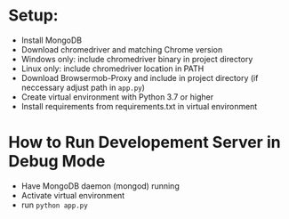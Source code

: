 # Setup:
- Install MongoDB
- Download chromedriver and matching Chrome version
- Windows only: include chromedriver binary in project directory
- Linux only: include chromedriver location in PATH
- Download Browsermob-Proxy and include in project directory (if neccessary adjust path in `app.py`)
- Create virtual environment with Python 3.7 or higher
- Install requirements from requirements.txt in virtual environment

# How to Run Developement Server in Debug Mode
- Have MongoDB daemon (mongod) running
- Activate virtual environment
- run `python app.py`